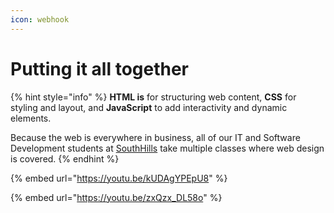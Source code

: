 ```yaml
---
icon: webhook
---
```


# Putting it all together

{% hint style="info" %}
**HTML is** for structuring web content, **CSS** for styling and layout, and **JavaScript** to add interactivity and dynamic elements.&#x20;

Because the web is everywhere in business, all of our IT and Software Development students at [SouthHills](https://www.southhills.edu/) take multiple classes where web design is covered.
{% endhint %}

{% embed url="https://youtu.be/kUDAgYPEpU8" %}

{% embed url="https://youtu.be/zxQzx_DL58o" %}

